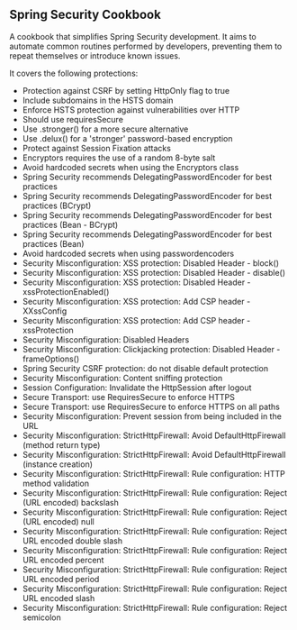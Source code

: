 ## Spring Security Cookbook
A cookbook that simplifies Spring Security development. It aims to automate common routines
performed by developers, preventing them to repeat themselves or introduce known issues.

It covers the following protections:
<ul>
<li>Protection against CSRF by setting HttpOnly flag to true</li>
<li>Include subdomains in the HSTS domain</li>
<li>Enforce HSTS protection against vulnerabilities over HTTP</li>
<li>Should use requiresSecure</li>
<li>Use .stronger() for a more secure alternative</li>
<li>Use .delux() for a 'stronger' password-based encryption</li>
<li>Protect against Session Fixation attacks</li>
<li>Encryptors requires the use of a random 8-byte salt</li>
<li>Avoid hardcoded secrets when using the Encryptors class</li>
<li>Spring Security recommends DelegatingPasswordEncoder for best practices </li>
<li>Spring Security recommends DelegatingPasswordEncoder for best practices (BCrypt)</li>
<li>Spring Security recommends DelegatingPasswordEncoder for best practices (Bean - BCrypt)</li>
<li>Spring Security recommends DelegatingPasswordEncoder for best practices (Bean)</li>
<li>Avoid hardcoded secrets when using passwordencoders</li>
<li>Security Misconfiguration: XSS protection: Disabled Header - block()</li>
<li>Security Misconfiguration: XSS protection: Disabled Header - disable()</li>
<li>Security Misconfiguration: XSS protection: Disabled Header - xssProtectionEnabled()</li>
<li>Security Misconfiguration: XSS protection: Add CSP header - XXssConfig</li>
<li>Security Misconfiguration: XSS protection: Add CSP header - xssProtection</li>
<li>Security Misconfiguration: Disabled Headers</li>
<li>Security Misconfiguration: Clickjacking protection: Disabled Header - frameOptions()</li>
<li>Spring Security CSRF protection: do not disable default protection</li>
<li>Security Misconfiguration: Content sniffing protection</li>
<li>Session Configuration: Invalidate the HttpSession after logout</li>
<li>Secure Transport: use RequiresSecure to enforce HTTPS</li>
<li>Secure Transport: use RequiresSecure to enforce HTTPS on all paths</li>
<li>Security Misconfiguration: Prevent session from being included in the URL</li>
<li>Security Misconfiguration: StrictHttpFirewall: Avoid DefaultHttpFirewall (method return type)</li>
<li>Security Misconfiguration: StrictHttpFirewall: Avoid DefaultHttpFirewall (instance creation)</li>
<li>Security Misconfiguration: StrictHttpFirewall: Rule configuration: HTTP method validation</li>
<li>Security Misconfiguration: StrictHttpFirewall: Rule configuration: Reject (URL encoded) backslash</li>
<li>Security Misconfiguration: StrictHttpFirewall: Rule configuration: Reject (URL encoded) null</li>
<li>Security Misconfiguration: StrictHttpFirewall: Rule configuration: Reject URL encoded double slash</li>
<li>Security Misconfiguration: StrictHttpFirewall: Rule configuration: Reject URL encoded percent</li>
<li>Security Misconfiguration: StrictHttpFirewall: Rule configuration: Reject URL encoded period</li>
<li>Security Misconfiguration: StrictHttpFirewall: Rule configuration: Reject URL encoded slash</li>
<li>Security Misconfiguration: StrictHttpFirewall: Rule configuration: Reject semicolon</li>
</ul>
